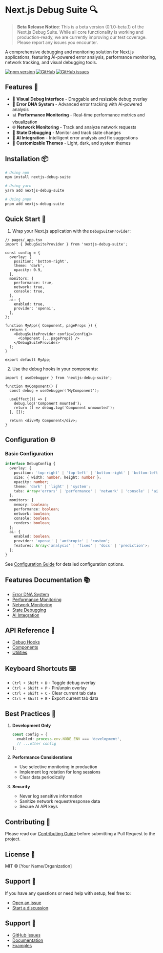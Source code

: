 # Next.js Debug Suite 🔍

> **Beta Release Notice**: This is a beta version (0.1.0-beta.1) of the Next.js Debug Suite. While all core functionality is working and production-ready, we are currently improving our test coverage. Please report any issues you encounter.

A comprehensive debugging and monitoring solution for Next.js applications, featuring AI-powered error analysis, performance monitoring, network tracking, and visual debugging tools.

[![npm version](https://badge.fury.io/js/nextjs-debug-suite.svg)](https://www.npmjs.com/package/nextjs-debug-suite)
[![GitHub](https://img.shields.io/github/license/AmanVatsSharma/nextjs-debug-suite)](https://github.com/AmanVatsSharma/nextjs-debug-suite/blob/main/LICENSE)
[![GitHub issues](https://img.shields.io/github/issues/AmanVatsSharma/nextjs-debug-suite)](https://github.com/AmanVatsSharma/nextjs-debug-suite/issues)

## Features 🚀

- 🎯 **Visual Debug Interface** - Draggable and resizable debug overlay
- 🧬 **Error DNA System** - Advanced error tracking with AI-powered analysis
- 📊 **Performance Monitoring** - Real-time performance metrics and visualization
- 🌐 **Network Monitoring** - Track and analyze network requests
- 🔄 **State Debugging** - Monitor and track state changes
- 🤖 **AI Integration** - Intelligent error analysis and fix suggestions
- 🎨 **Customizable Themes** - Light, dark, and system themes

## Installation 📦

```bash
# Using npm
npm install nextjs-debug-suite

# Using yarn
yarn add nextjs-debug-suite

# Using pnpm
pnpm add nextjs-debug-suite
```

## Quick Start 🚀

1. Wrap your Next.js application with the `DebugSuiteProvider`:

```tsx
// pages/_app.tsx
import { DebugSuiteProvider } from 'nextjs-debug-suite';

const config = {
  overlay: {
    position: 'bottom-right',
    theme: 'dark',
    opacity: 0.9,
  },
  monitors: {
    performance: true,
    network: true,
    console: true,
  },
  ai: {
    enabled: true,
    provider: 'openai',
  },
};

function MyApp({ Component, pageProps }) {
  return (
    <DebugSuiteProvider config={config}>
      <Component {...pageProps} />
    </DebugSuiteProvider>
  );
}

export default MyApp;
```

2. Use the debug hooks in your components:

```tsx
import { useDebugger } from 'nextjs-debug-suite';

function MyComponent() {
  const debug = useDebugger('MyComponent');

  useEffect(() => {
    debug.log('Component mounted');
    return () => debug.log('Component unmounted');
  }, []);

  return <div>My Component</div>;
}
```

## Configuration ⚙️

### Basic Configuration

```typescript
interface DebugConfig {
  overlay: {
    position: 'top-right' | 'top-left' | 'bottom-right' | 'bottom-left';
    size: { width: number; height: number };
    opacity: number;
    theme: 'dark' | 'light' | 'system';
    tabs: Array<'errors' | 'performance' | 'network' | 'console' | 'ai'>;
  };
  monitors: {
    memory: boolean;
    performance: boolean;
    network: boolean;
    console: boolean;
    renders: boolean;
  };
  ai: {
    enabled: boolean;
    provider: 'openai' | 'anthropic' | 'custom';
    features: Array<'analysis' | 'fixes' | 'docs' | 'prediction'>;
  };
}
```

See [Configuration Guide](./docs/configuration.md) for detailed configuration options.

## Features Documentation 📚

- [Error DNA System](./docs/error-dna.md)
- [Performance Monitoring](./docs/performance.md)
- [Network Monitoring](./docs/network.md)
- [State Debugging](./docs/state.md)
- [AI Integration](./docs/ai-integration.md)

## API Reference 📖

- [Debug Hooks](./docs/api/hooks.md)
- [Components](./docs/api/components.md)
- [Utilities](./docs/api/utilities.md)

## Keyboard Shortcuts ⌨️

- `Ctrl + Shift + D` - Toggle debug overlay
- `Ctrl + Shift + P` - Pin/unpin overlay
- `Ctrl + Shift + C` - Clear current tab data
- `Ctrl + Shift + E` - Export current tab data

## Best Practices 🎯

1. **Development Only**
   ```typescript
   const config = {
     enabled: process.env.NODE_ENV === 'development',
     // ...other config
   };
   ```

2. **Performance Considerations**
   - Use selective monitoring in production
   - Implement log rotation for long sessions
   - Clear data periodically

3. **Security**
   - Never log sensitive information
   - Sanitize network request/response data
   - Secure AI API keys

## Contributing 🤝

Please read our [Contributing Guide](https://github.com/AmanVatsSharma/nextjs-debug-suite/blob/main/CONTRIBUTING.md) before submitting a Pull Request to the project.

## License 📄

MIT © [Your Name/Organization]

## Support 💬

If you have any questions or need help with setup, feel free to:

- [Open an issue](https://github.com/AmanVatsSharma/nextjs-debug-suite/issues)
- [Start a discussion](https://github.com/AmanVatsSharma/nextjs-debug-suite/discussions)

## Support 💬

- [GitHub Issues](https://github.com/yourusername/nextjs-debug-suite/issues)
- [Documentation](./docs)
- [Examples](./examples) 